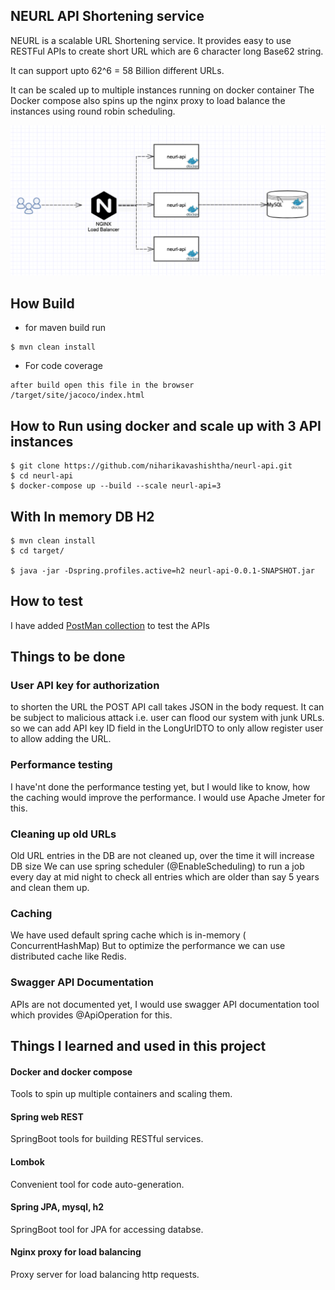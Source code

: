 ## NEURL API Shortening service

NEURL is a scalable URL Shortening service. It provides easy to use RESTFul APIs to create short URL which are 6 character long Base62 string.

It can support upto 62^6 = 58 Billion different URLs.

It can be scaled up to multiple instances running on docker container
The Docker compose also spins up the nginx proxy to load balance the instances
using round robin scheduling.

![Flow](Images/neurlApiFlow.png)

## How Build

* for maven build run

```
$ mvn clean install
```

* For code coverage

```
after build open this file in the browser
/target/site/jacoco/index.html

```


## How to Run using docker and scale up with 3 API instances

```
$ git clone https://github.com/niharikavashishtha/neurl-api.git
$ cd neurl-api
$ docker-compose up --build --scale neurl-api=3

```

## With In memory DB H2
```
$ mvn clean install
$ cd target/

$ java -jar -Dspring.profiles.active=h2 neurl-api-0.0.1-SNAPSHOT.jar

```

## How to test
I have added [PostMan collection](./POSTMAN.json) to test the APIs

## Things to be done

### User API key for authorization 
to shorten the URL the POST API call takes JSON in the body request. It can be subject to malicious 
attack i.e. user can flood our system with junk URLs. so we can add API key ID field in the 
LongUrlDTO to only allow register user to allow adding the URL.

### Performance testing
I have'nt done the performance testing yet, but I would like to know, how the
caching would improve the performance. I would use Apache Jmeter for this.

### Cleaning up old URLs
Old URL entries in the DB are not cleaned up, over the time it will increase DB size
We can use spring scheduler (@EnableScheduling) to run a job every day at mid night to check all entries
which are older than say 5 years and clean them up.

### Caching
We have used default spring cache which is in-memory ( ConcurrentHashMap)
But to optimize the performance we can use distributed cache like Redis.

### Swagger API Documentation
APIs are not documented yet, I would use swagger API documentation tool which provides 
@ApiOperation for this.

## Things I learned and used in this project
#### Docker and docker compose
 Tools to spin up multiple containers and scaling them.
#### Spring web REST
SpringBoot tools for building RESTful services.
#### Lombok
Convenient tool for code auto-generation. 
#### Spring JPA, mysql, h2
SpringBoot tool for JPA for accessing databse.
#### Nginx proxy for load balancing
Proxy server for load balancing http requests.